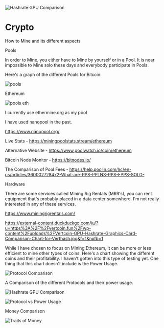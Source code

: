 ![Hashrate GPU Comparison](https://user-images.githubusercontent.com/20715731/132950279-fa06211c-ab7d-45ba-bb84-b8ec672566cf.jpg)
# Crypto

How to Mine and its different aspects

Pools

In order to Mine, you either have to Mine by yourself or in a Pool. It is near impossible to Mine solo these days and everybody participate in Pools.


Here's a graph of the different Pools for Bitcoin

![pools](https://user-images.githubusercontent.com/20715731/132950286-1a4aa8a1-cdf9-496d-bbf8-dbec703a8031.png)

 Ethereum

![pools eth](https://user-images.githubusercontent.com/20715731/132950284-6fe06af1-9f1f-4e6c-9f25-a9bd3645eb7b.jpg)

I currently use ethermine.org as my pool

I have used nanopool in the past.

https://www.nanopool.org/

Live Stats - https://miningpoolstats.stream/ethereum

Alternative Website - https://www.poolwatch.io/coin/ethereum

Bitcoin Node Monitor - https://bitnodes.io/

The Comparison of Pool Fees - https://help.poolin.com/hc/en-us/articles/360002728472-What-are-PPS-PPLNS-PPS-FPPS-SOLO-



Hardware

There are some services called Mining Rig Rentals (MRR's), you can rent equipment that's probably placed in a data center somewhere. I'm not really interested in any of these services.

https://www.miningrigrentals.com/




https://external-content.duckduckgo.com/iu/?u=https%3A%2F%2Fvertcoin.fun%2Fwp-content%2Fuploads%2FVertcoin-GPU-Hashrate-Graphics-Card-Comparison-Chart-for-Verthash.jpg&f=1&nofb=1

While I have chosen to focus on Mining Ethereum, it can be more or less efficient to mine other types of coins. Here's a chart showing the different coins and their profitability. I haven't gotten into this type of testing yet. One thing that this chart doesn't include is the Power Usage.

![Protocol Comparison](https://user-images.githubusercontent.com/20715731/132950289-77a690d0-6d65-44c5-ad61-8281cc39bd7b.jpg)

A Comparison of the different Protocols and their power usage.

![Hashrate GPU Comparison](https://user-images.githubusercontent.com/20715731/132950292-c81f30c2-9d2f-469f-acac-11832c4db027.jpg)

![Protocol vs Power Usage](https://user-images.githubusercontent.com/20715731/132950294-a80bef79-9391-4406-b0a7-93ea6d0d7708.jpg)

Money Comparison

![Traits of Money](https://user-images.githubusercontent.com/20715731/132950295-07377a5a-c9fc-4835-a3b9-650c1f2bc820.png)
